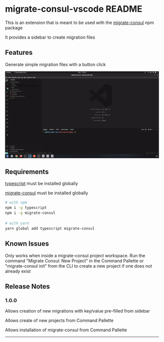 # migrate-consul-vscode README

This is an extension that is meant to be used with the [migrate-consul](https://www.npmjs.com/package/migrate-consul) npm package

It provides a sidebar to create migration files

## Features

Generate simple migration files with a button click

![demo](docs/demo.gif)

## Requirements

[typescript](https://www.npmjs.com/package/typescript) must be installed globally

[migrate-consul](https://www.npmjs.com/package/migrate-consul) must be installed globally

```bash
# with npm
npm i -g typescript
npm i -g migrate-consul

# with yarn
yarn global add typescript migrate-consul
```

## Known Issues

Only works when inside a migrate-consul project workspace. Run the command "Migrate Consul: New Project" in the Command Pallette or "migrate-consul init" from the CLI to create a new project if one does not already exist

## Release Notes

### 1.0.0

Allows creation of new migrations with key/value pre-filled from sidebar

Allows create of new projects from Command Pallette

Allows installation of migrate-consul from Command Pallette

---
